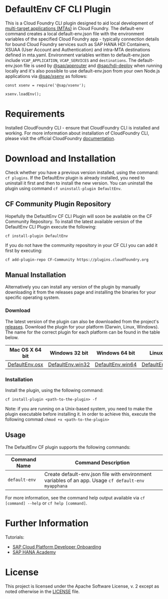 # DefaultEnv CF CLI Plugin

This is a Cloud Foundry CLI plugin designed to aid local development of [multi-target applications (MTAs)](https://www.sap.com/documents/2016/06/e2f618e4-757c-0010-82c7-eda71af511fa.html) in Cloud Foundry. The default-env command creates a local default-env.json file with the environment variables of the specified Cloud Foundry app - typically connection details for bound Cloud Foundry services such as SAP HANA HDI Containers, XSUAA (User Account and Authentication) and intra-MTA destinations defined in mta.yaml. Environment variables written to default-env.json include ```VCAP_APPLICATION```, ```VCAP_SERVICES``` and ```destinations```. The default-env.json file is used by [@sap/approuter](https://www.npmjs.com/package/@sap/approuter) and [@sap/hdi-deploy](https://www.npmjs.com/package/@sap/hdi-deploy) when running locally and it's also possible to use default-env.json from your own Node.js applications via [@sap/xsenv](https://www.npmjs.com/package/@sap/xsenv) as follows:

`const xsenv = require('@sap/xsenv');`

`xsenv.loadEnv();`

# Requirements
Installed CloudFoundry CLI - ensure that CloudFoundry CLI is installed and working. For more information about installation of CloudFoundry CLI, please visit the official CloudFoundry [documentation](https://docs.cloudfoundry.org/cf-cli/install-go-cli.html).

# Download and Installation

Check whether you have a previous version installed, using the command: `cf plugins`. If the DefaultEnv plugin is already installed, you need to uninstall it first and then to install the new version. You can uninstall the plugin using command `cf uninstall-plugin DefaultEnv`.

## CF Community Plugin Repository

Hopefully the DefaultEnv CF CLI Plugin will soon be available on the CF Community Repository. To install the latest available version of the DefaultEnv CLI Plugin execute the following:

`cf install-plugin DefaultEnv`

If you do not have the community repository in your CF CLI you can add it first by executing:

`cf add-plugin-repo CF-Community https://plugins.cloudfoundry.org`

## Manual Installation

Alternatively you can install any version of the plugin by manually downloading it from the releases page and installing the binaries for your specific operating system.

### Download
The latest version of the plugin can also be downloaded from the project's [releases](https://github.com/saphanaacademy/DefaultEnv/tree/master/releases/). Download the plugin for your platform (Darwin, Linux, Windows). The name for the correct plugin for each platform can be found in the table below.

Mac OS X 64 bit | Windows 32 bit | Windows 64 bit | Linux 32 bit | Linux 64 bit
--- | --- | --- | --- | ---
[DefaultEnv.osx](https://github.com/saphanaacademy/DefaultEnv/blob/master/releases/v1.0.0/DefaultEnv.osx) | [DefaultEnv.win32](https://github.com/saphanaacademy/DefaultEnv/blob/master/releases/v1.0.0/DefaultEnv.win32) | [DefaultEnv.win64](https://github.com/saphanaacademy/DefaultEnv/blob/master/releases/v1.0.0/DefaultEnv.win64) | [DefaultEnv.linux32](https://github.com/saphanaacademy/DefaultEnv/blob/master/releases/v1.0.0/DefaultEnv.linux32) | [DefaultEnv.linux64](https://github.com/saphanaacademy/DefaultEnv/blob/master/releases/v1.0.0/DefaultEnv.linux64)

### Installation
Install the plugin, using the following command:
```
cf install-plugin <path-to-the-plugin> -f
```
Note: if you are running on a Unix-based system, you need to make the plugin executable before installing it. In order to achieve this, execute the following commad `chmod +x <path-to-the-plugin>`

## Usage
The DefaultEnv CF plugin supports the following commands:

Command Name | Command Description
--- | ---
`default-env` | Create default-env.json file with environment variables of an app. Usage ```cf default-env myapphana```

For more information, see the command help output available via `cf [command] --help` or `cf help [command]`.

# Further Information
Tutorials:
- [SAP Cloud Platform Developer Onboarding](https://www.youtube.com/playlist?list=PLkzo92owKnVw3l4fqcLoQalyFi9K4-UdY)
- [SAP HANA Academy](https://www.youtube.com/saphanaacademy)

# License

This project is licensed under the Apache Software License, v. 2 except as noted otherwise in the [LICENSE](https://github.com/saphanaacademy/DefaultEnv/blob/master/LICENSE) file.
